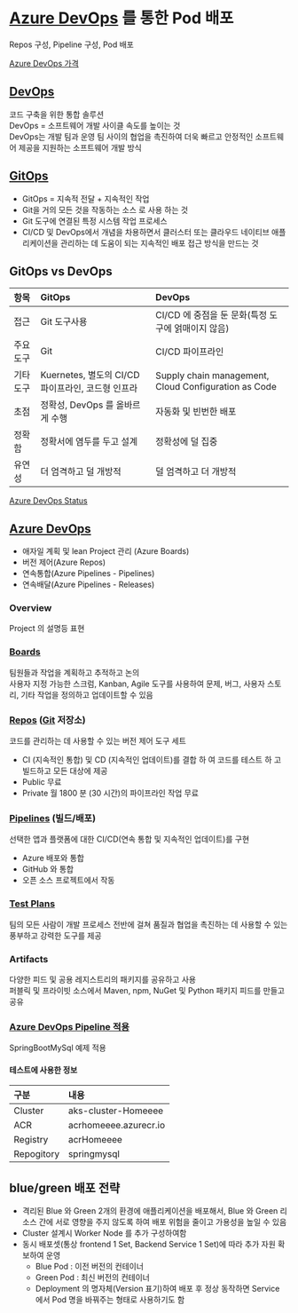 # [Azure DevOps](https://azure.microsoft.com/ko-kr/services/devops/#overview) 를 통한 Pod 배포
Repos 구성, Pipeline 구성, Pod 배포

[Azure DevOps 가격](https://azure.microsoft.com/ko-kr/pricing/details/devops/azure-devops-services/)  

## [DevOps](../0.ENV/DevOps.md)
코드 구축을 위한 통합 솔루션  
DevOps = 소프트웨어 개발 사이클 속도를 높이는 것  
DevOps는 개발 팀과 운영 팀 사이의 협업을 촉진하여 더욱 빠르고 안정적인 소프트웨어 제공을 지원하는 소프트웨어 개발 방식  

## [GitOps](./GitOps/README.md)  
- GitOps = 지속적 전달 + 지속적인 작업  
- Git을 거의 모든 것을 작동하는 소스 로 사용 하는 것  
- Git 도구에 연결된 특정 시스템 작업 프로세스  
- CI/CD 및 DevOps에서 개념을 차용하면서 클러스터 또는 클라우드 네이티브 애플리케이션을 관리하는 데 도움이 되는 지속적인 배포 접근 방식을 만드는 것  

## GitOps vs DevOps
| 항목 | GitOps | DevOps |  
|:---|:---|:---|  
| 접근 | Git 도구사용 | CI/CD 에 중점을 둔 문화(특정 도구에 얽매이지 않음)  |  
| 주요도구 | Git | CI/CD 파이프라인 |
| 기타도구 | Kuernetes, 별도의 CI/CD 파이프라인, 코드형 인프라 | Supply chain management, Cloud Configuration as Code |
| 초점 | 정확성, DevOps 를 올바르게 수행 | 자동화 및 빈번한 배포 |  
| 정확함 | 정확서에 염두를 두고 설계 | 정확성에 덜 집중 |
| 유연성 | 더 엄격하고 덜 개방적 | 덜 엄격하고 더 개방적 | 

[Azure DevOps Status](https://status.dev.azure.com/)


## [Azure DevOps](https://azure.microsoft.com/ko-kr/overview/devops-tutorial/#understanding)  
- 애자일 계획 및 lean Project 관리 (Azure Boards)
- 버전 제어(Azure Repos)  
- 연속통합(Azure Pipelines - Pipelines)
- 연속배달(Azure Pipelines - Releases)  


### Overview
Project 의 설명등 표현

### [Boards](https://docs.microsoft.com/ko-kr/azure/devops/boards/get-started/what-is-azure-boards?view=azure-devops) 
팀원들과 작업을 계획하고 추적하고 논의  
사용자 지정 가능한 스크럼, Kanban, Agile 도구를 사용하여 문제, 버그, 사용자 스토리, 기타 작업을 정의하고 업데이트할 수 있음

### [Repos](https://docs.microsoft.com/ko-kr/azure/devops/repos/get-started/what-is-repos?view=azure-devops) ([Git](../0.ENV/git.md) 저장소)
코드를 관리하는 데 사용할 수 있는 버전 제어 도구 세트  
- CI (지속적인 통합) 및 CD (지속적인 업데이트)를 결합 하 여 코드를 테스트 하 고 빌드하고 모든 대상에 제공 
- Public 무료
- Private 월 1800 분 (30 시간)의 파이프라인 작업 무료

### [Pipelines](https://docs.microsoft.com/ko-kr/azure/devops/pipelines/get-started/what-is-azure-pipelines?view=azure-devops) (빌드/배포)
선택한 앱과 플랫폼에 대한 CI/CD(연속 통합 및 지속적인 업데이트)를 구현  
- Azure 배포와 통합  
- GitHub 와 통합   
- 오픈 소스 프로젝트에서 작동  



### [Test Plans](https://docs.microsoft.com/ko-kr/azure/devops/test/overview?view=azure-devops)  
팀의 모든 사람이 개발 프로세스 전반에 걸쳐 품질과 협업을 촉진하는 데 사용할 수 있는 풍부하고 강력한 도구를 제공  

### Artifacts
다양한 피드 및 공용 레지스트리의 패키지를 공유하고 사용  
퍼블릭 및 프라이빗 소스에서 Maven, npm, NuGet 및 Python 패키지 피드를 만들고 공유  

### [Azure DevOps Pipeline 적용](./AzureDevOps.md)  
SpringBootMySql 예제 적용 
#### 테스트에 사용한 정보
| 구분 | 내용 | 
|:---|:---| 
| Cluster | aks-cluster-Homeeee |  
| ACR | acrhomeeee.azurecr.io |  
| Registry | acrHomeeee |  
| Repogitory | springmysql |  

## blue/green 배포 전략
- 격리된 Blue 와 Green 2개의 환경에 애플리케이션을 배포해서, Blue 와 Green 리소스 간에 서로 영향을 주지 않도록 하여  배포 위험을 줄이고 가용성을 높일 수 있음  
- Cluster 설계시 Worker Node 를 추가 구성하여함
- 동시 배포셋(통상 frontend 1 Set, Backend Service 1 Set)에 따라 추가 자원 확보하여 운영  
  - Blue Pod : 이전 버전의 컨테이너
  - Green Pod : 최신 버전의 컨테이너 
  - Deployment 의 명자체(Version 표기)하여 배포 후 정상 동작하면 Service 에서 Pod 명을 바꿔주는 형태로 사용하기도 함

